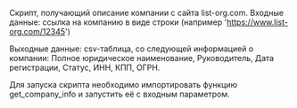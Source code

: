Скрипт, получающий описание компании с сайта list-org.com.
Входные данные:
ссылка на компанию в виде строки (например 'https://www.list-org.com/12345')

Выходные данные: csv-таблица, со следующей информацией о компании:
Полное юридическое наименование, Руководитель, Дата регистрации, Статус, ИНН, КПП, ОГРН.

Для запуска скрипта необходимо импортировать функцию get_company_info и запустить её с входным параметром.
